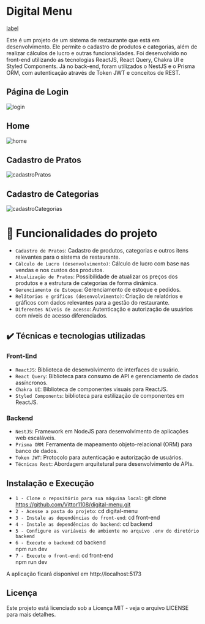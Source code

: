 # Digital Menu

[label](https://www.google.com/url?sa%3Di%26url%3Dhttps%3A%2F%2Fblog.rckycombr%2Fsistema-restaurante-escolher%2F%26psig%3DAOvVaw0YXd841JDqfY0IFQvnXsUo%26ust%3D1680142231056000%26source%3Dimages%26cd%3Dvfe%26ved%3D0CBAQjRxqFwoTCPjD8NiHgP4CFQAAAAAdAAAAABAE)

<p>
    Este é um projeto de um sistema de restaurante que está em desenvolvimento. Ele permite o cadastro de produtos e categorias, além de realizar cálculos de lucro e outras funcionalidades. Foi desenvolvido no front-end 
    utilizando as tecnologias ReactJS, React Query, Chakra UI e Styled Components. Já no back-end, foram utilizados o NestJS e o Prisma ORM, com autenticação através de Token JWT e conceitos de REST.
</p>


## Página de Login

![login](https://user-images.githubusercontent.com/72480062/228412385-5dd0900d-2723-4a36-892a-1df3a7aefad6.PNG)

## Home
![home](https://user-images.githubusercontent.com/72480062/228412394-7e27943e-49fd-4927-97a6-6d073f19b22c.PNG)

## Cadastro de Pratos
![cadastroPratos](https://user-images.githubusercontent.com/72480062/228412393-2af5a759-dbe0-42bc-b135-6ce925e8542f.PNG)

## Cadastro de Categorias
![cadastroCategorias](https://user-images.githubusercontent.com/72480062/228412389-a6f9b3c6-bf4d-461f-87f8-36076ce64be3.PNG)


# :hammer: Funcionalidades do projeto
- `Cadastro de Pratos`: Cadastro de produtos, categorias e outros itens relevantes para o sistema de restaurante.
- `Cálculo de Lucro (desenvolvimento)`: Cálculo de lucro com base nas vendas e nos custos dos produtos.
- `Atualização de Pratos`: Possibilidade de atualizar os preços dos produtos e a estrutura de categorias de forma dinâmica.
- `Gerenciamento de Estoque`: Gerenciamento de estoque e pedidos.
- `Relátorios e gráficos (desenvolvimento)`: Criação de relatórios e gráficos com dados relevantes para a gestão do restaurante.
- `Diferentes Níveis de acesso`: Autenticação e autorização de usuários com níveis de acesso diferenciados.

## ✔️ Técnicas e tecnologias utilizadas

### Front-End
- ``ReactJS``: Biblioteca de desenvolvimento de interfaces de usuário.
- ``React Query``: Biblioteca para consumo de API e gerenciamento de dados assíncronos.
- ``Chakra UI``:  Biblioteca de componentes visuais para ReactJS.
- ``Styled Components``:  biblioteca para estilização de componentes em ReactJS.

### Backend 
- ``NestJS``: Framework em NodeJS para desenvolvimento de aplicações web escaláveis.
- ``Prisma ORM``: Ferramenta de mapeamento objeto-relacional (ORM) para banco de dados.
- ``Token JWT``:  Protocolo para autenticação e autorização de usuários.
- ``Técnicas Rest``:  Abordagem arquitetural para desenvolvimento de APIs.


## Instalação e Execução
- `1 - Clone o repositório para sua máquina local`: git clone https://github.com/Vittor1108/digital-menu.git
- `2 - Acesse a pasta do projeto`: cd digital-menu
- `3 - Instale as dependências do front-end`: cd front-end
- `4 - Instale as dependências do backend`: cd backend
- `5 - Configure as variáveis de ambiente no arquivo .env do diretório backend`
- `6 - Execute o backend`: cd backend </br> npm run dev
- `7 - Execute o front-end`: cd front-end </br> npm run dev

<p>A aplicação ficará disponível em http://localhost:5173<p>


## Licença 

<p>Este projeto está licenciado sob a Licença MIT - veja o arquivo LICENSE para mais detalhes.</p>
